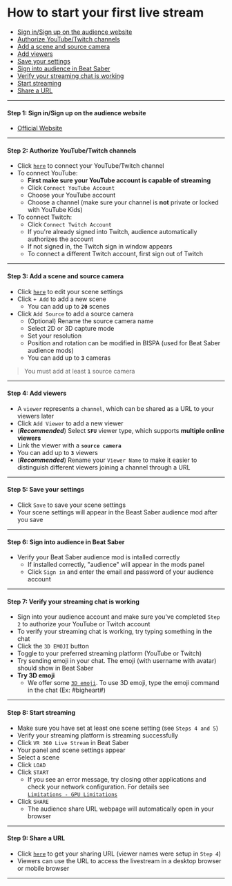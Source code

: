 
# How to start your first live stream
- [Sign in/Sign up on the audience website](#step1)
- [Authorize YouTube/Twitch channels](#step2)
- [Add a scene and source camera](#step3)
- [Add viewers](#step4)
- [Save your settings](#step5)
- [Sign into audience in Beat Saber](#step6)
- [Verify your streaming chat is working](#step7)
- [Start streaming](#step8)
- [Share a URL](#step9)
****
#### <a name="step1"> Step 1:  Sign in/Sign up on the audience website
- [Official Website](https://www.meta-audience.com/en-us/)
****

#### <a name="step2"> Step 2: Authorize YouTube/Twitch channels
- Click [`here`](https://www.meta-audience.com/en-us/accounts/chatSetting/) to connect your YouTube/Twitch channel
- To connect YouTube:
    - **First make sure your YouTube account is capable of streaming**
    - Click `Connect YouTube Account`
    - Choose your YouTube account
    - Choose a channel (make sure your channel is **not** private or locked with YouTube Kids)
- To connect Twitch:
    - Click `Connect Twitch Account`
    - If you're already signed into Twitch, audience automatically authorizes the account
    - If not signed in, the Twitch sign in window appears
    - To connect a different Twitch account, first sign out of Twitch 

****
#### <a name="step3"> Step 3: Add a scene and source camera
- Click [`here`](https://www.meta-audience.com/en-us/accounts/scenes/) to edit your scene settings
- Click `+ Add` to add a new scene 
    - You can add up to **`20`** scenes
- Click `Add Source` to add a source camera
    - (Optional) Rename the source camera name
    - Select 2D or 3D capture mode
    - Set your resolution
    - Position and rotation can be modified in BISPA (used for Beat Saber audience mods)
    - You can add up to **`3`** cameras
> You must add at least **`1`** source camera
****
#### <a name="step4"> Step 4: Add viewers
- A `viewer` represents a `channel`, which can be shared as a URL to your viewers later
- Click `Add Viewer` to add a new viewer 
- (***Recommended***) Select **`SFU`** viewer type, which supports **multiple online viewers**
- Link the viewer with a **`source camera`**
- You can add up to **`3`** viewers
- (***Recommended***) Rename your `Viewer Name` to make it easier to distinguish different viewers joining a channel through a URL
****
#### <a name="step5"> Step 5: Save your settings
- Click `Save` to save your scene settings
- Your scene settings will appear in the Beast Saber audience mod after you save
****
#### <a name="step6"> Step 6: Sign into audience in Beat Saber
- Verify your Beat Saber audience mod is intalled correctly
    - If installed correctly, "audience" will appear in the mods panel
    - Click `Sign in` and enter the email and password of your audience account
****
#### <a name="step7"> Step 7: Verify your streaming chat is working
- Sign into your audience account and make sure you've completed `Step 2` to authorize your YouTube or Twitch account
- To verify your streaming chat is working, try typing something in the chat
- Click the `3D EMOJI` button
- Toggle to your preferred streaming platform (YouTube or Twitch)
- Try sending emoji in your chat. The emoji (with username with avatar) should show in Beat Saber
- **Try 3D emoji** 
   - We offer some [`3D emoji`](https://www.meta-audience.com/en-us/download/). To use 3D emoji, type the emoji command in the chat (Ex: #bigheart#)
****
#### <a name="step8"> Step 8: Start streaming
- Make sure you have set at least one scene setting (see `Steps 4 and 5`)
- Verify your streaming platform is streaming successfully
- Click `VR 360 Live Stream` in Beat Saber
- Your panel and scene settings appear
- Select a scene
- Click `LOAD`
- Click `START`
    - If you see an error message, try closing other applications and check your network configuration. For details see <br>[`Limitations - GPU Limitations`](https://github.com/meta-audience/BeatSaber_audience/blob/main/docs/LIMITATION.md#gpu-session-problem)
- Click `SHARE`
    - The audience share URL webpage will automatically open in your browser
****    
#### <a name="step9"> Step 9: Share a URL
- Click [`here`](https://www.meta-audience.com/en-us/accounts/userChannels/) to get your sharing URL (viewer names were setup in `Step 4`)
- Viewers can use the URL to access the livestream in a desktop browser or mobile browser
****


